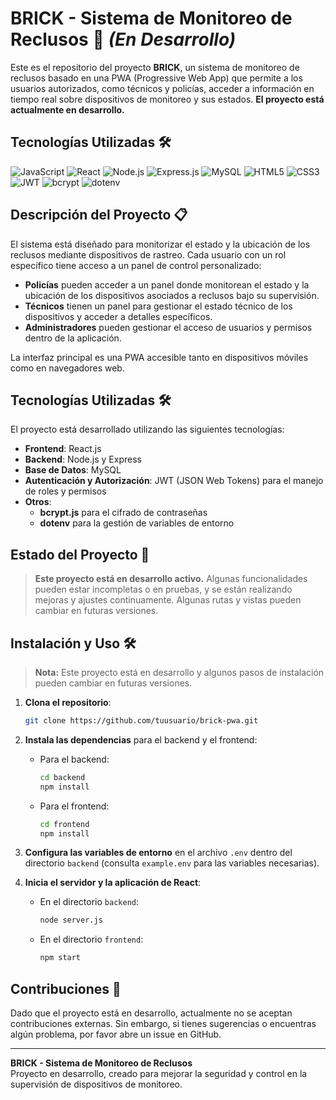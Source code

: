 # BRICK - Sistema de Monitoreo de Reclusos 🚧 *(En Desarrollo)*

Este es el repositorio del proyecto **BRICK**, un sistema de monitoreo de reclusos basado en una PWA (Progressive Web App) que permite a los usuarios autorizados, como técnicos y policías, acceder a información en tiempo real sobre dispositivos de monitoreo y sus estados. **El proyecto está actualmente en desarrollo.**

## Tecnologías Utilizadas 🛠️

![JavaScript](https://img.shields.io/badge/JavaScript-F7DF1E?style=flat-square&logo=javascript&logoColor=black)
![React](https://img.shields.io/badge/React-61DAFB?style=flat-square&logo=react&logoColor=black)
![Node.js](https://img.shields.io/badge/Node.js-339933?style=flat-square&logo=node.js&logoColor=white)
![Express.js](https://img.shields.io/badge/Express.js-000000?style=flat-square&logo=express&logoColor=white)
![MySQL](https://img.shields.io/badge/MySQL-4479A1?style=flat-square&logo=mysql&logoColor=white)
![HTML5](https://img.shields.io/badge/HTML5-E34F26?style=flat-square&logo=html5&logoColor=white)
![CSS3](https://img.shields.io/badge/CSS3-1572B6?style=flat-square&logo=css3&logoColor=white)
![JWT](https://img.shields.io/badge/JWT-000000?style=flat-square&logo=jsonwebtokens&logoColor=white)
![bcrypt](https://img.shields.io/badge/bcrypt-4A90E2?style=flat-square&logo=lock&logoColor=white)
![dotenv](https://img.shields.io/badge/dotenv-ECD53F?style=flat-square&logo=.env&logoColor=black)

## Descripción del Proyecto 📋

El sistema está diseñado para monitorizar el estado y la ubicación de los reclusos mediante dispositivos de rastreo. Cada usuario con un rol específico tiene acceso a un panel de control personalizado:
- **Policías** pueden acceder a un panel donde monitorean el estado y la ubicación de los dispositivos asociados a reclusos bajo su supervisión.
- **Técnicos** tienen un panel para gestionar el estado técnico de los dispositivos y acceder a detalles específicos.
- **Administradores** pueden gestionar el acceso de usuarios y permisos dentro de la aplicación.

La interfaz principal es una PWA accesible tanto en dispositivos móviles como en navegadores web.

## Tecnologías Utilizadas 🛠️

El proyecto está desarrollado utilizando las siguientes tecnologías:

- **Frontend**: React.js
- **Backend**: Node.js y Express
- **Base de Datos**: MySQL
- **Autenticación y Autorización**: JWT (JSON Web Tokens) para el manejo de roles y permisos
- **Otros**:
  - **bcrypt.js** para el cifrado de contraseñas
  - **dotenv** para la gestión de variables de entorno

## Estado del Proyecto 🚧

> **Este proyecto está en desarrollo activo.** Algunas funcionalidades pueden estar incompletas o en pruebas, y se están realizando mejoras y ajustes continuamente. Algunas rutas y vistas pueden cambiar en futuras versiones.

## Instalación y Uso 🛠️

> **Nota:** Este proyecto está en desarrollo y algunos pasos de instalación pueden cambiar en futuras versiones.

1. **Clona el repositorio**:

    ```bash
    git clone https://github.com/tuusuario/brick-pwa.git
    ```

2. **Instala las dependencias** para el backend y el frontend:

    - Para el backend:
        ```bash
        cd backend
        npm install
        ```

    - Para el frontend:
        ```bash
        cd frontend
        npm install
        ```

3. **Configura las variables de entorno** en el archivo `.env` dentro del directorio `backend` (consulta `example.env` para las variables necesarias).

4. **Inicia el servidor y la aplicación de React**:

    - En el directorio `backend`:
        ```bash
        node server.js
        ```

    - En el directorio `frontend`:
        ```bash
        npm start
        ```

## Contribuciones 🤝

Dado que el proyecto está en desarrollo, actualmente no se aceptan contribuciones externas. Sin embargo, si tienes sugerencias o encuentras algún problema, por favor abre un issue en GitHub.

---

**BRICK - Sistema de Monitoreo de Reclusos**  
Proyecto en desarrollo, creado para mejorar la seguridad y control en la supervisión de dispositivos de monitoreo.
